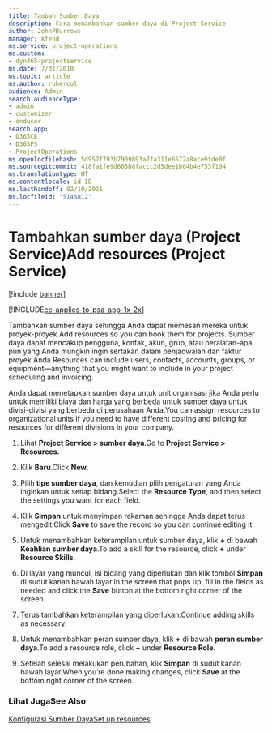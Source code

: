 ```yaml
---
title: Tambah Sumber Daya
description: Cara menambahkan sumber daya di Project Service
author: JohnPBurrows
manager: kfend
ms.service: project-operations
ms.custom:
- dyn365-projectservice
ms.date: 7/31/2018
ms.topic: article
ms.author: ruhercul
audience: Admin
search.audienceType:
- admin
- customizer
- enduser
search.app:
- D365CE
- D365PS
- ProjectOperations
ms.openlocfilehash: 5d957f793b7909893a7fa311e6572a8ace9fde0f
ms.sourcegitcommit: 418fa1fe9d605b8faccc2d5dee1b04b4e753f194
ms.translationtype: HT
ms.contentlocale: id-ID
ms.lasthandoff: 02/10/2021
ms.locfileid: "5145812"
---
```

# <a name="add-resources-project-service"></a><span data-ttu-id="ccb4b-103">Tambahkan sumber daya (Project Service)</span><span class="sxs-lookup"><span data-stu-id="ccb4b-103">Add resources (Project Service)</span></span>

[!include [banner](../includes/psa-now-project-operations.md)]

[!INCLUDE[cc-applies-to-psa-app-1x-2x](../includes/cc-applies-to-psa-app-1x-2x.md)]

<span data-ttu-id="ccb4b-104">Tambahkan sumber daya sehingga Anda dapat memesan mereka untuk proyek-proyek.</span><span class="sxs-lookup"><span data-stu-id="ccb4b-104">Add resources so you can book them for projects.</span></span> <span data-ttu-id="ccb4b-105">Sumber daya dapat mencakup pengguna, kontak, akun, grup, atau peralatan-apa pun yang Anda mungkin ingin sertakan dalam penjadwalan dan faktur proyek Anda.</span><span class="sxs-lookup"><span data-stu-id="ccb4b-105">Resources can include users, contacts, accounts, groups, or equipment—anything that you might want to include in your project scheduling and invoicing.</span></span>  
  
<span data-ttu-id="ccb4b-106">Anda dapat menetapkan sumber daya untuk unit organisasi jika Anda perlu untuk memiliki biaya dan harga yang berbeda untuk sumber daya untuk divisi-divisi yang berbeda di perusahaan Anda.</span><span class="sxs-lookup"><span data-stu-id="ccb4b-106">You can assign resources to organizational units if you need to have different costing and pricing for resources for different divisions in your company.</span></span>  
  
1.  <span data-ttu-id="ccb4b-107">Lihat **Project Service > sumber daya**.</span><span class="sxs-lookup"><span data-stu-id="ccb4b-107">Go to **Project Service > Resources.**</span></span>  
  
2.  <span data-ttu-id="ccb4b-108">Klik **Baru**.</span><span class="sxs-lookup"><span data-stu-id="ccb4b-108">Click **New**.</span></span>  
  
3.  <span data-ttu-id="ccb4b-109">Pilih **tipe sumber daya**, dan kemudian pilih pengaturan yang Anda inginkan untuk setiap bidang.</span><span class="sxs-lookup"><span data-stu-id="ccb4b-109">Select the **Resource Type**, and then select the settings you want for each field.</span></span>  
  
4.  <span data-ttu-id="ccb4b-110">Klik **Simpan** untuk menyimpan rekaman sehingga Anda dapat terus mengedit.</span><span class="sxs-lookup"><span data-stu-id="ccb4b-110">Click **Save** to save the record so you can continue editing it.</span></span>  
  
5.  <span data-ttu-id="ccb4b-111">Untuk menambahkan keterampilan untuk sumber daya, klik **+** di bawah **Keahlian sumber daya**.</span><span class="sxs-lookup"><span data-stu-id="ccb4b-111">To add a skill for the resource, click **+** under **Resource Skills**.</span></span>  
  
6.  <span data-ttu-id="ccb4b-112">Di layar yang muncul, isi bidang yang diperlukan dan klik tombol **Simpan** di sudut kanan bawah layar.</span><span class="sxs-lookup"><span data-stu-id="ccb4b-112">In the screen that pops up, fill in the fields as needed and click the **Save** button at the bottom right corner of the screen.</span></span>  
  
7.  <span data-ttu-id="ccb4b-113">Terus tambahkan keterampilan yang diperlukan.</span><span class="sxs-lookup"><span data-stu-id="ccb4b-113">Continue adding skills as necessary.</span></span>  
  
8.  <span data-ttu-id="ccb4b-114">Untuk menambahkan peran sumber daya, klik **+** di bawah **peran sumber daya**.</span><span class="sxs-lookup"><span data-stu-id="ccb4b-114">To add a resource role, click **+** under **Resource Role**.</span></span>  
  
9. <span data-ttu-id="ccb4b-115">Setelah selesai melakukan perubahan, klik **Simpan** di sudut kanan bawah layar.</span><span class="sxs-lookup"><span data-stu-id="ccb4b-115">When you’re done making changes, click **Save** at the bottom right corner of the screen.</span></span>  
  
### <a name="see-also"></a><span data-ttu-id="ccb4b-116">Lihat Juga</span><span class="sxs-lookup"><span data-stu-id="ccb4b-116">See Also</span></span>  
 [<span data-ttu-id="ccb4b-117">Konfigurasi Sumber Daya</span><span class="sxs-lookup"><span data-stu-id="ccb4b-117">Set up resources</span></span>](../psa/set-up-resources.md)
